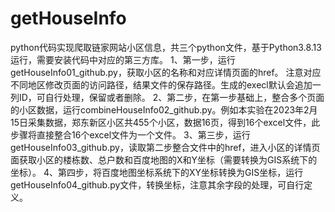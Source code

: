 # getHouseInfo
python代码实现爬取链家网站小区信息，共三个python文件，基于Python3.8.13运行，需要安装代码中对应的第三方库。
1、第一步，运行getHouseInfo01_github.py，获取小区的名称和对应详情页面的href。
注意对应不同地区修改页面的访问路径，结果文件的保存路径。生成的execl默认会追加一列ID，可自行处理，保留或者删除。
2、第二步，在第一步基础上，整合多个页面的小区数据，运行combineHouseInfo02_github.py。例如本实验在2023年2月15日采集数据，郑东新区小区共455个小区，数据16页，得到16个excel文件，此步骤将直接整合16个excel文件为一个文件。
3、第三步，运行getHouseInfo03_github.py，读取第二步整合文件中的href，进入小区的详情页面获取小区的楼栋数、总户数和百度地图的X和Y坐标（需要转换为GIS系统下的坐标）。
4、第四步，将百度地图坐标系统下的XY坐标转换为GIS坐标，运行getHouseInfo04_github.py文件，转换坐标，注意其余字段的处理，可自行定义。
